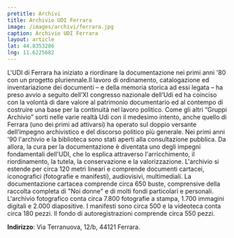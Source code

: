 ```yaml
---
pretitle: Archivi
title: Archivio UDI Ferrara
image: /images/archivi/ferrara.jpg
caption: Archivio UDI Ferrara
layout: article
lat: 44.8353286
lng: 11.6225682
---
```

L'UDI di Ferrara ha iniziato a riordinare la documentazione nei primi anni '80 con un progetto pluriennale.Il lavoro di ordinamento, catalogazione ed inventariazione dei documenti – e della memoria storica ad essi legata – ha preso avvio a seguito dell’XI congresso nazionale dell’Udi ed ha coinciso con la volontà di dare valore al patrimonio documentario ed al contempo di costruire una base per la continuità nel lavoro politico. Come gli altri “Gruppi Archivio” sorti nelle varie realtà Udi con il medesimo intento, anche quello di Ferrara (uno dei primi ad attivarsi) ha operato sul doppio versante dell’impegno archivistico e del discorso politico più generale. Nei primi anni '90 l'archivio e la biblioteca sono stati aperti alla consultazione pubblica. Da allora, la cura per la documentazione è diventata uno degli impegni fondamentali dell'UDI, che lo esplica attraverso l'arricchimento, il riordinamento, la tutela, la conservazione e la valorizzazione. L'archivio si estende per circa 120 metri lineari e comprende documenti cartacei, iconografici (fotografie e manifesti), audiovisivi, multimediali. La documentazione cartacea comprende circa 650 buste, comprensive della raccolta completa di "Noi donne" e di molti fondi particolari e personali. L'archivio fotografico conta circa 7.800 fotografie a stampa, 1.700 immagini digitali e 2.000 diapositive. I manifesti sono circa 500 e la videoteca conta circa 180 pezzi. Il fondo di autoregistrazioni comprende circa 550 pezzi.

**Indirizzo**: Via Terranuova, 12/b, 44121 Ferrara.
